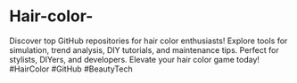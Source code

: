 # Hair-color-
Discover top GitHub repositories for hair color enthusiasts! Explore tools for simulation, trend analysis, DIY tutorials, and maintenance tips. Perfect for stylists, DIYers, and developers. Elevate your hair color game today! #HairColor #GitHub #BeautyTech
